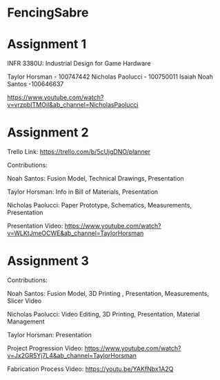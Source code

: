 # FencingSabre



# Assignment 1
INFR 3380U: Industrial Design for Game Hardware

Taylor Horsman - 100747442
Nicholas Paolucci - 100750011
Isaiah Noah Santos -100646637

https://www.youtube.com/watch?v=vrzpbITMOiI&ab_channel=NicholasPaolucci

# Assignment 2
Trello Link: https://trello.com/b/5cUjgDNO/planner

Contributions:

Noah Santos: Fusion Model, Technical Drawings, Presentation

Taylor Horsman: Info in Bill of Materials, Presentation

Nicholas Paolucci: Paper Prototype, Schematics, Measurements, Presentation

Presentation Video: https://www.youtube.com/watch?v=WLKtJmeOCWE&ab_channel=TaylorHorsman


# Assignment 3

Contributions:

Noah Santos: Fusion Model, 3D Printing , Presentation, Measurements, Slicer Video

Nicholas Paolucci: Video Editing, 3D Printing, Presentation, Material Management

Taylor Horsman: Presentation


Project Progression Video: https://www.youtube.com/watch?v=Jx2GR5Yj7L4&ab_channel=TaylorHorsman

Fabrication Process Video: https://youtu.be/YAKfNbx1A2Q






